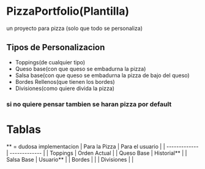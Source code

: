# PizzaPortfolio(Plantilla)
un proyecto para pizza (solo que todo se personaliza)

## Tipos de Personalizacion 
- Toppings(de cualquier tipo)
- Queso base(con que queso se embadurna la pizza)
- Salsa base(con que queso se embadurna la pizza de bajo del queso)
- Bordes Rellenos(que tienen los bordes)
- Divisiones(como quiere divida la pizza)
### si no quiere pensar tambien se haran pizza por default

# Tablas 
** = dudosa implementacion
| Para la Pizza  | Para el usuario | 
| ------------- | ------------- | 
| Toppings  | Orden Actual  | 
| Queso Base |  Historial** |
| Salsa Base | Usuario**  |
| Bordes  | |
| Divisiones  | |